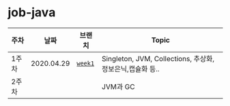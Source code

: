# job-java

|주차|날짜|브랜치|Topic|
|--|--|--|--|
|1주차|2020.04.29|[`week1`](../../tree/week1)|Singleton, JVM, Collections, 추상화,정보은닉,캡슐화 등..|
|2주차|||JVM과 GC|
